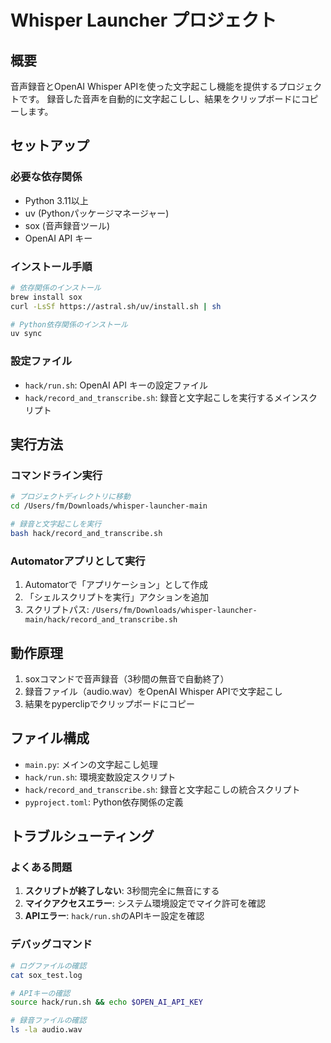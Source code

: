 # Whisper Launcher プロジェクト

## 概要
音声録音とOpenAI Whisper APIを使った文字起こし機能を提供するプロジェクトです。
録音した音声を自動的に文字起こしし、結果をクリップボードにコピーします。

## セットアップ

### 必要な依存関係
- Python 3.11以上
- uv (Pythonパッケージマネージャー)
- sox (音声録音ツール)
- OpenAI API キー

### インストール手順
```bash
# 依存関係のインストール
brew install sox
curl -LsSf https://astral.sh/uv/install.sh | sh

# Python依存関係のインストール
uv sync
```

### 設定ファイル
- `hack/run.sh`: OpenAI API キーの設定ファイル
- `hack/record_and_transcribe.sh`: 録音と文字起こしを実行するメインスクリプト

## 実行方法

### コマンドライン実行
```bash
# プロジェクトディレクトリに移動
cd /Users/fm/Downloads/whisper-launcher-main

# 録音と文字起こしを実行
bash hack/record_and_transcribe.sh
```

### Automatorアプリとして実行
1. Automatorで「アプリケーション」として作成
2. 「シェルスクリプトを実行」アクションを追加
3. スクリプトパス: `/Users/fm/Downloads/whisper-launcher-main/hack/record_and_transcribe.sh`

## 動作原理
1. soxコマンドで音声録音（3秒間の無音で自動終了）
2. 録音ファイル（audio.wav）をOpenAI Whisper APIで文字起こし
3. 結果をpyperclipでクリップボードにコピー

## ファイル構成
- `main.py`: メインの文字起こし処理
- `hack/run.sh`: 環境変数設定スクリプト
- `hack/record_and_transcribe.sh`: 録音と文字起こしの統合スクリプト
- `pyproject.toml`: Python依存関係の定義

## トラブルシューティング

### よくある問題
1. **スクリプトが終了しない**: 3秒間完全に無音にする
2. **マイクアクセスエラー**: システム環境設定でマイク許可を確認
3. **APIエラー**: `hack/run.sh`のAPIキー設定を確認

### デバッグコマンド
```bash
# ログファイルの確認
cat sox_test.log

# APIキーの確認
source hack/run.sh && echo $OPEN_AI_API_KEY

# 録音ファイルの確認
ls -la audio.wav
```